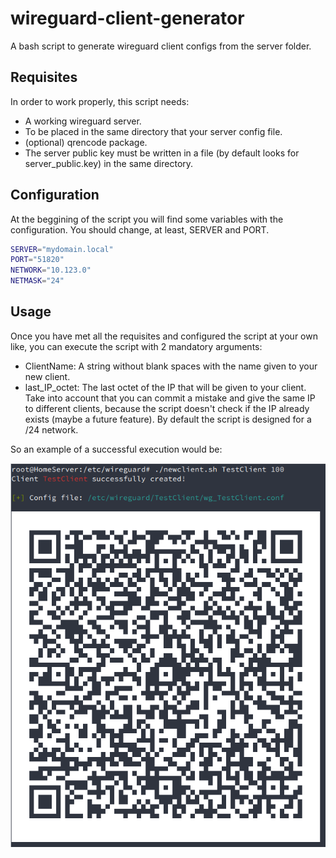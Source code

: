 # wireguard-client-generator
A bash script to generate wireguard client configs from the server folder.

## Requisites
In order to work properly, this script needs:
- A working wireguard server.
- To be placed in the same directory that your server config file.
- (optional) qrencode package.
- The server public key must be written in a file (by default looks for server_public.key) in the same directory.

## Configuration
At the beggining of the script you will find some variables with the configuration. You should change, at least, SERVER and PORT.
```bash
SERVER="mydomain.local"
PORT="51820"
NETWORK="10.123.0"
NETMASK="24"
```

## Usage
Once you have met all the requisites and configured the script at your own like, you can execute the script with 2 mandatory arguments:
- ClientName: A string without blank spaces with the name given to your new client.
- last_IP_octet: The last octet of the IP that will be given to your client. Take into account that you can commit a mistake and give the same IP to different clients, because the script doesn't check if the IP already exists (maybe a future feature). By default the script is designed for a /24 network.


So an example of a successful execution would be:


![](sample_execution.png)
